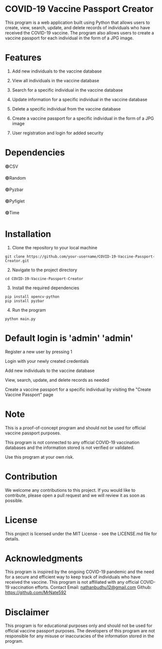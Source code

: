 # COVID-19 Vaccine Passport Creator
This program is a web application built using Python that allows users to create, view, search, update, and delete records of individuals who have received the COVID-19 vaccine. The program also allows users to create a vaccine passport for each individual in the form of a JPG image.

# Features
1. Add new individuals to the vaccine database

2. View all individuals in the vaccine database

3. Search for a specific individual in the vaccine database

4. Update information for a specific individual in the vaccine database

5. Delete a specific individual from the vaccine database

6. Create a vaccine passport for a specific individual in the form of a JPG image

7. User registration and login for added security

# Dependencies
🟢CSV

🟢Random

🟢Pyzbar

🟢Pyfiglet

🟢Time

# Installation
1. Clone the repository to your local machine

```
git clone https://github.com/your-username/COVID-19-Vaccine-Passport-Creator.git
```

2. Navigate to the project directory

```
cd COVID-19-Vaccine-Passport-Creator
```

3. Install the required dependencies

```
pip install opencv-python
pip install pyzbar
```

4. Run the program

```
python main.py
```

# Default login is 'admin' 'admin'

Register a new user by pressing 1

Login with your newly created credentials

Add new individuals to the vaccine database

View, search, update, and delete records as needed

Create a vaccine passport for a specific individual by visiting the "Create Vaccine Passport" page

# Note
This is a proof-of-concept program and should not be used for official vaccine passport purposes.

This program is not connected to any official COVID-19 vaccination databases and the information stored is not verified or validated.

Use this program at your own risk.

# Contribution

We welcome any contributions to this project. If you would like to contribute, please open a pull request and we will review it as soon as possible.

# License
This project is licensed under the MIT License - see the LICENSE.md file for details.

# Acknowledgments
This program is inspired by the ongoing COVID-19 pandemic and the need for a secure and efficient way to keep track of individuals who have received the vaccine.
This program is not affiliated with any official COVID-19 vaccination efforts.
Contact
Email: nathanbudhu12@gmail.com
Github: https://github.com/MrNate592

# Disclaimer

This program is for educational purposes only and should not be used for official vaccine passport purposes. The developers of this program are not responsible for any misuse or inaccuracies of the information stored in the program.



